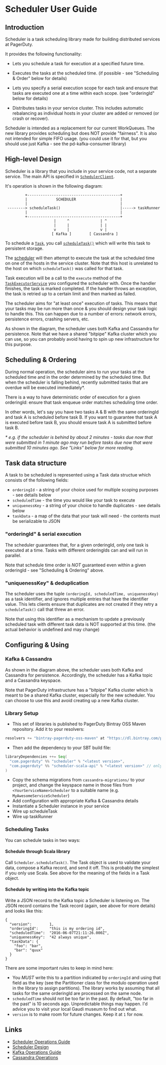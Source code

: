 # Scheduler User Guide

## Introduction

Scheduler is a task scheduling library made for building distributed services at PagerDuty.

It provides the following functionality:

- Lets you schedule a task for execution at a specified future time.

- Executes the tasks at the scheduled time. (if possible - see "Scheduling & Order" below for details)

- Lets you specify a serial execution scope for each task and ensure that tasks are executed one at a time within each scope. (see "orderingId" below for details)

- Distributes tasks in your service cluster. This includes automatic rebalancing as individual hosts in your cluster are added or removed (or crash or recover).


Scheduler is intended as a replacement for our current WorkQueues. The new library provides scheduling but does NOT provide "fairness". It is also not intended for simple FIFO usage. (you could use it for that, but you should use just Kafka - see the pd-kafka-consumer library)


## High-level Design

Scheduler is a library that you include in your service code, not a separate service. The main API is specified
in [`SchedulerClient`](https://github.com/PagerDuty/scheduler/blob/master/scala-api/src/main/scala/com/pagerduty/scheduler/SchedulerClient.scala).

It's operation is shown in the following diagram:

```
         +------------------------------------------+
         |             SCHEDULER                    |
         |                                          |
 --------> scheduleTask()                           |-----> taskRunner
         |                                          |
         +------------------------------------------+
                      |     ^              | ^
                      |     |              | |
                      v     |              v |
                     [ Kafka ]        [ Cassandra ]
```

To schedule a [`Task`](https://github.com/PagerDuty/scheduler/blob/master/common/src/main/scala/com/pagerduty/scheduler/model/Task.scala), you call [`scheduleTask()`](https://github.com/PagerDuty/scheduler/blob/master/scala-api/src/main/scala/com/pagerduty/scheduler/SchedulerClient.scala#L27) which will write this task to persistent storage.

The [scheduler](https://github.com/PagerDuty/scheduler/blob/master/scheduler/src/main/scala/com/pagerduty/scheduler/Scheduler.scala#L71) will then attempt to execute the task at the scheduled time on one of the hosts in the service cluster. Note that this host is unrelated to the host on which `scheduleTask()` was called for that task.

Task execution will be a call to the `execute` method of the [`TaskExecutorService`](https://github.com/PagerDuty/scheduler/blob/master/scheduler/src/main/scala/com/pagerduty/scheduler/TaskExecutorService.scala) you configured the scheduler with. Once the handler finishes, the task is marked completed. If the handler throws an exception, the task is retried up to a certain limit and then marked as failed.

The scheduler aims for "at least once" execution of tasks. This means that your tasks may be run more than once & you should design your task logic to handle this. This can happen due to a number of errors: network errors, persistence errors, crashing servers, etc.

As shown in the diagram, the scheduler uses both Kafka and Cassandra for persistence. Note that we have a shared "bitpipe" Kafka cluster which you can use, so you can probably avoid having to spin up new infrastructure for this purpose.


## Scheduling & Ordering

During normal operation, the scheduler aims to run your tasks at the scheduled time and in the order determined by the scheduled time. But when the scheduler is falling behind, recently submitted tasks that are overdue will be executed immediately*.

There is a way to have deterministic order of execution for a given orderingId: ensure that task enqueue order matches scheduling time order.

In other words, let's say you have two tasks A & B with the same orderingId and task A is scheduled before task B.  If you want to guarantee that task A is executed before task B, you should ensure task A is submitted before task B.

_* e.g. if the scheduler is behind by about 2 minutes - tasks due now that were submitted in 1 minute ago may run before tasks due now that were submitted 10 minutes ago. See "Links" below for more reading._


## Task data structure

A task to be scheduled is represented using a Task data structue which consists of the following fields:

- `orderingId` - a string of your choice used for multiple scoping purposes - see details below
- `scheduledTime` - the time you would like your task to execute
- `uniquenessKey` - a string of your choice to handle duplicates - see details below
- `taskData` - a map of the data that your task will need - the contents must be serializable to JSON

### "orderingId" & serial execution

The scheduler guarantees that, for a given orderingId, only one task is executed at a time. Tasks with different orderingIds can and will run in parallel.

Note that schedule time order is _NOT_ guaranteed even within a given orderingId - see "Scheduling & Ordering" above.


### "uniquenessKey" & deduplication

The scheduler uses the tuple `(orderingId, scheduledTime, uniquenessKey)` as a task identifier, and ignores multiple entries that have the identifier value. This lets clients ensure that duplicates are not created if they retry a `scheduleTask()` call that threw an error.

Note that using this identifier as a mechanism to update a previously scheduled task with different task data is NOT supported at this time. (the actual behavior is undefined and may change)


## Configuring & Using

### Kafka & Cassandra

As shown in the diagram above, the scheduler uses both Kafka and Cassandra for persistence. Accordingly, the scheduler has a Kafka topic and a Cassandra keyspace.

Note that PagerDuty infrastructure has a "bitpipe" Kafka cluster which is meant to be a shared Kafka cluster, especially for the new scheduler. You can choose to use this and avoid creating up a new Kafka cluster.


### Library Setup

- This set of libraries is published to PagerDuty Bintray OSS Maven repository. Add it to your resolvers:

```scala
resolvers += "bintray-pagerduty-oss-maven" at "https://dl.bintray.com/pagerduty/oss-maven"
```

- Then add the dependency to your SBT build file:

```scala
libraryDependencies ++= Seq(
  "com.pagerduty" %% "scheduler" % "<latest version>",
  "com.pagerduty" %% "scheduler-scala-api" % "<latest version>" // only if scheduling tasks from Scala
)
```

- Copy the schema migrations from `cassandra-migrations/` to your project, and change the keyspace name in those files from `<YourServiceName>Scheduler` to a suitable name (e.g. `MyAwesomeServiceScheduler`)
- Add configuration with appropriate Kafka & Cassandra details
- Instantiate a Scheduler instance in your service
- Wire up scheduleTask
- Wire up taskRunner

### Scheduling Tasks

You can schedule tasks in two ways:

#### Schedule through Scala library

Call `Scheduler.scheduleTask()`. The Task object is used to validate
your data, compose a Kafka record, and send it off. This is probably
the simplest if you only use Scala. See above for the meaning of
the fields in a Task object.

#### Schedule by writing into the Kafka topic

Write a JSON record to the Kafka topic a Scheduler is listening on.
The JSON record contains the Task record (again, see above for more
details) and looks like this:

```
{
  "version":        1,
  "orderingId":     "this is my ordering id",
  "scheduledTime":  "2016-06-07T21:11:26.000Z",
  "uniquenessKey":  "42 always unique",
  "taskData": {
    "foo": "bar",
    "bar": "quux"
  }
}

```

There are some important rules to keep in mind here:

- You _MUST_ write this to a partition indicated by `orderingId`
and using that field as the key (see the Partitioner class for the
modulo operation used in the library to assign partitions). The
library works by assuming that all tasks for the same orderingId
are processed on the same node.
- `scheduledTime` should not be too far in the past. By default,
"too far in the past" is 10 seconds ago. Unpredictable things may
happen. I'd advice you to visit your local Gaudi museum to find out
what.
- `version` is to make room for future changes. Keep it at `1` for now.


## Links

- [Scheduler Operations Guide](operations.md)
- [Scheduler Design](design.md)
- [Kafka Operations Guide](https://pagerduty.atlassian.net/wiki/display/ENG/Kafka+Operations+Guide)
- [Cassandra Operations](https://pagerduty.atlassian.net/wiki/display/ENG/Cassandra+-+Operations)
